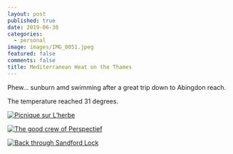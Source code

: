 ```yaml
---
layout: post
published: true
date: 2019-06-30
categories:
  - personal
image: images/IMG_0051.jpeg
featured: false
comments: false
title: Mediterranean Heat on the Thames
---
```

Phew... sunburn amd swimming after a great trip down to Abingdon reach.

The temperature reached 31 degrees.

[![Picnique sur L’herbe]({{site.baseurl}}/images/IMG_0051.jpeg)]({{site.baseurl}}/images/IMG_0051.jpeg)

[![The good crew of Perspectief]({{site.baseurl}}/images/2019/06/crew_danistellachrismick.jpeg)]({{site.baseurl}}/images/2019/06/crew_danistellachrismick.jpeg)

[![Back through Sandford Lock]({{site.baseurl}}/images/2019/06/atsandfordlock.jpeg)]({{site.baseurl}}/images/2019/06/atsandfordlock.jpeg)
